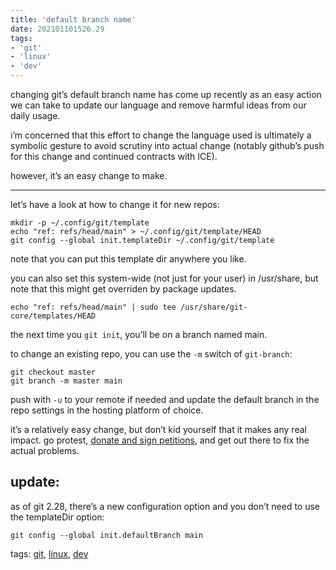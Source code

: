 ```yaml
---
title: 'default branch name'
date: 202101101526.29
tags:
- 'git'
- 'linux'
- 'dev'
---
```


changing git’s default branch name has come up recently as an easy
action we can take to update our language and remove harmful ideas from
our daily usage.

i’m concerned that this effort to change the language used is ultimately
a symbolic gesture to avoid scrutiny into actual change (notably
github’s push for this change and continued contracts with ICE).

however, it’s an easy change to make.

------------------------------------------------------------------------

let’s have a look at how to change it for new repos:

    mkdir -p ~/.config/git/template
    echo "ref: refs/head/main" > ~/.config/git/template/HEAD
    git config --global init.templateDir ~/.config/git/template

note that you can put this template dir anywhere you like.

you can also set this system-wide (not just for your user) in
/usr/share, but note that this might get overriden by package updates.

    echo "ref: refs/head/main" | sudo tee /usr/share/git-core/templates/HEAD

the next time you `git init`, you’ll be on a branch named main.

to change an existing repo, you can use the `-m` switch of `git-branch`:

    git checkout master
    git branch -m master main

push with `-u` to your remote if needed and update the default branch in
the repo settings in the hosting platform of choice.

it’s a relatively easy change, but don’t kid yourself that it makes any
real impact. go protest, [donate and sign
petitions](https://blacklivesmatter.carrd.co/), and get out there to fix
the actual problems.

## update:

as of git 2.28, there’s a new configuration option and you don’t need to
use the templateDir option:

    git config --global init.defaultBranch main

tags: [git](tag_git.html), [linux](tag_linux.html), [dev](tag_dev.html)

